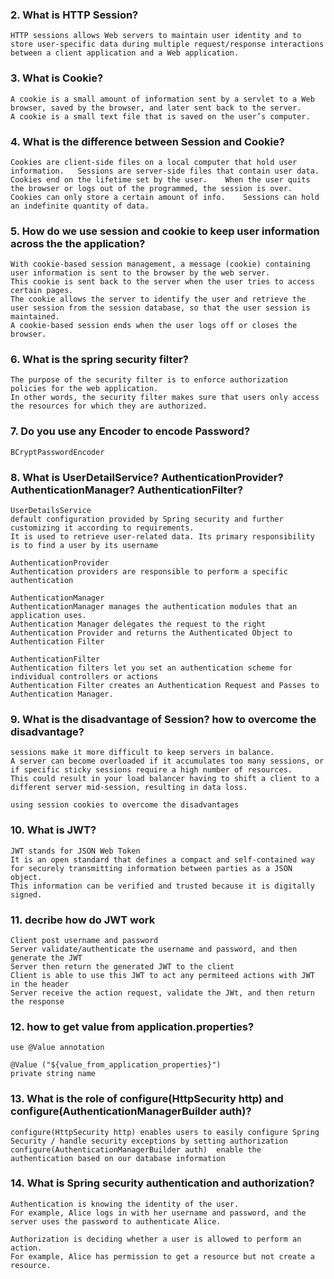 ### 2. What is HTTP Session?
```
HTTP sessions allows Web servers to maintain user identity and to store user-specific data during multiple request/response interactions between a client application and a Web application.
```

### 3. What is Cookie?
```
A cookie is a small amount of information sent by a servlet to a Web browser, saved by the browser, and later sent back to the server. 
A cookie is a small text file that is saved on the user’s computer.
```

### 4. What is the difference between Session and Cookie?
```
Cookies are client-side files on a local computer that hold user information.	Sessions are server-side files that contain user data.
Cookies end on the lifetime set by the user.	When the user quits the browser or logs out of the programmed, the session is over.
Cookies can only store a certain amount of info.	Sessions can hold an indefinite quantity of data.
```

### 5. How do we use session and cookie to keep user information across the the application?
```
With cookie-based session management, a message (cookie) containing user information is sent to the browser by the web server. 
This cookie is sent back to the server when the user tries to access certain pages. 
The cookie allows the server to identify the user and retrieve the user session from the session database, so that the user session is maintained. 
A cookie-based session ends when the user logs off or closes the browser. 
```

### 6. What is the spring security filter?
```
The purpose of the security filter is to enforce authorization policies for the web application. 
In other words, the security filter makes sure that users only access the resources for which they are authorized.
```

### 7. Do you use any Encoder to encode Password?
```
BCryptPasswordEncoder
```

### 8. What is UserDetailService? AuthenticationProvider?AuthenticationManager? AuthenticationFilter?
```
UserDetailsService
default configuration provided by Spring security and further customizing it according to requirements.
It is used to retrieve user-related data. Its primary responsibility is to find a user by its username

AuthenticationProvider
Authentication providers are responsible to perform a specific authentication

AuthenticationManager
AuthenticationManager manages the authentication modules that an application uses. 
Authentication Manager delegates the request to the right Authentication Provider and returns the Authenticated Object to Authentication Filter

AuthenticationFilter
Authentication filters let you set an authentication scheme for individual controllers or actions
Authentication Filter creates an Authentication Request and Passes to Authentication Manager.
```

### 9. What is the disadvantage of Session? how to overcome the disadvantage?
```
sessions make it more difficult to keep servers in balance. 
A server can become overloaded if it accumulates too many sessions, or if specific sticky sessions require a high number of resources. 
This could result in your load balancer having to shift a client to a different server mid-session, resulting in data loss.

using session cookies to overcome the disadvantages
```

### 10. What is JWT?
```
JWT stands for JSON Web Token
It is an open standard that defines a compact and self-contained way for securely transmitting information between parties as a JSON object. 
This information can be verified and trusted because it is digitally signed.
```

### 11. decribe how do JWT work
```
Client post username and password
Server validate/authenticate the username and password, and then generate the JWT
Server then return the generated JWT to the client
Client is able to use this JWT to act any permiteed actions with JWT in the header
Server receive the action request, validate the JWt, and then return the response
```

### 12. how to get value from application.properties?
```
use @Value annotation

@Value ("${value_from_application_properties}")
private string name
```

### 13. What is the role of configure(HttpSecurity http) and configure(AuthenticationManagerBuilder auth)?
```
configure(HttpSecurity http) enables users to easily configure Spring Security / handle security exceptions by setting authorization 
configure(AuthenticationManagerBuilder auth)  enable the authentication based on our database information
```

### 14. What is Spring security authentication and authorization?
```
Authentication is knowing the identity of the user. 
For example, Alice logs in with her username and password, and the server uses the password to authenticate Alice.

Authorization is deciding whether a user is allowed to perform an action. 
For example, Alice has permission to get a resource but not create a resource.
```
